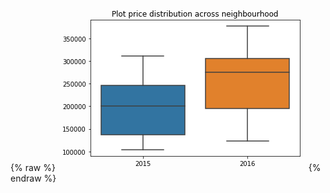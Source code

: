 {% raw %}
<img src="data:image/png;base64,iVBORw0KGgoAAAANSUhEUgAAAY0AAAEICAYAAACj2qi6AAAABHNCSVQICAgIfAhkiAAAAAlwSFlz
AAALEgAACxIB0t1+/AAAADl0RVh0U29mdHdhcmUAbWF0cGxvdGxpYiB2ZXJzaW9uIDIuMS4wLCBo
dHRwOi8vbWF0cGxvdGxpYi5vcmcvpW3flQAAHqBJREFUeJzt3X24lXWd7/H3x40QSooKkWxIrM1o
2DWiMoo9OIyWIqcGp2OFlZJRTiclmlOTD6eOlg9H55o05JQdExIqI7Lm0tPgcZjUMWcS3Sqjoni5
8gl2PMmDiCgmfs8f92/VzWLtvX8b9mZt2J/Xda1rr/W9f/fv973vda/1XffD2ksRgZmZWY59Gp2A
mZntOVw0zMwsm4uGmZllc9EwM7NsLhpmZpbNRcPMzLK5aDSIpHskfa6B4y+VNKGHx7hM0o/T/XdI
2iypqZv6/r6kb6T7EySt6I5+U38fkPRUd/XX13Rl/XX23Em6WdIV3Zddh7mMkhSS+u2GsRr6+t8V
Lho9SNJzkl5Nb5ar0wtgUBf76JENOSKOioh7urPPTsZ7ISIGRcS2jtpJ+oyk+zL6+0JEXN4duaX1
21Lq+zcRcUR39N0Xef3t3Vw0et5HImIQcCwwDvh6I5PZHZ+ielp37a3sqfaG57C38TrN56Kxm0RE
G3AH8J7aaZL2kfR1Sc9LWiNpnqQD0+R709+NaY/lxDrzXybpVkk/k/SypIclHV2a/pykCyU9Crwi
qV+KfTBNb5J0iaTfpfkfkjQyTTtS0iJJ6yU9Jenj7S2jpMMl/VvqYxEwpDRtuz2mtEfxTGr7rKRP
SXo38H3gxLSsG1PbmyXdIGmhpFeAv6p32CItw4tp2T5Vim93KKC8NyOpun7/M435idpDJpLenfrY
mA7r/XVp2s2Svivpn9OyLJb0rg7W0c8lrZL0kqR7JR1VmjZQ0rfTdvCSpPtSrLrupkl6Abgrtf/r
lM/GlN+7S31dKKkt5fSUpFNS/HhJrZI2pb3fa9vJc4KkFZK+krbJlZLOLU0fIOkfJb2Q+vm+pIHl
eUttj5X0SMrl52k7rX3u6o6TDEnb4Mtp+zqsNN97JT2Y1teDkt5bmvbHbTw9Lh8urbtOk0+l5XpR
0v+oWebvSPp9un1H0oDS9M9Lqqh4rdwuaXhp2ockLUt5/m9A9db7HiEifOuhG/Ac8MF0fySwFLg8
Pb4H+Fy6/1mgArwTGAT8EvhRmjYKCKBfB+NcBvwBOBPYF/gq8CywbymPJSmHgXVy+3vgMeAIio35
aOAQYH9gOXAu0A84BngRGNNOHr8FrgUGACcBLwM/rl2O1O8m4Ig07VDgqHT/M8B9Nf3eDLwEvI/i
g85bUuyKNH0C8EZp7L8EXin1/8d1XW+MlFdL6fEEYEW6v296bi4B+gMnp+U6opTbOuD4tGw/AeZ3
8Fx9FnhryvM7wJLStO+mXJuBJuC9qV113c1L624g8GdpGT+UcvxayrN/eh6XA8NL6/5dpefo7HR/
EDC+nTyr6/Rbqf9JwBbgoDT9OuB24OC0PP8X+F911l9/4HlgRurno8DrdZ679sa5Oa3vk9K6mFl9
7tLYG4Cz07o/Kz0+pHYbL71OarfH8jqtxn6QHh8NbAXeneb5FnA/8DZgKPAf/On1fDLFa+PYlOcs
4N40bUhahurr8+/SMn+uve2kN98ansDefEsb7WZgY3rhfI8/vWnfw5+Kxq+BL5bmO4KiCPQjv2jc
X3q8D7AS+EApj8/Wya1aNJ4CJtfp9xPAb2pi/we4tE7bd6QXwv6l2C11XqTVorER+K/V9VGa5zPU
Lxrz6sRq33jKYy8AvlG7ruuNQcdF4wPAKmCf0vSfApeV8ripNG0SsCxz+xicxj4wPWevAkfXaVdd
d+8sxb4BLKh5zttS7i3AGuCDpA8OpXb3At8EhnSS24SUT79SbA0wnuKDxSukQpSmnQg8W2f9nZTy
UqntfTXPXd1xSut3fmnaIGAbxQegs4EHavL+LfCZ2m289Dqp3R7L67QaG1GKPQBMSfd/B0wqTTsN
eC7dnw38Q02ef0h9nsP2r08BK9hDi4YPT/W8MyJicEQcFhFfjIhX67QZTlFUqp6neHMd1oVxllfv
RMSbFBvl8HrT6xhJ8YKodRhwQjr8sTEdLvoU8PY6bYcDGyLilVLs+TrtSG0+AXwBWJkO7RzZQX6d
5U87Yw9vr3EXDAeWp3Va7ru59HhV6f4WijeMHag4DHi1isOAmyje1KD4JDqEYg+q3vNQVV4H220z
Kb/lQHNEVIAvU7xJrpE0v3SoZBrFXsqydDjnwx2Mty4i3qizbEOB/YCHStvF/0vxWsOBtkjvlnWW
o6NxdmgfEZuB9anf2tcN7PjcdKbedtXe81nvdTq83rSU57qUy/CaZYh2xt0juGj0Dr+neIOuqn5q
X03xySfHyOodSfsAI1K/VR31sxyodxx+OfBvqehVb4Mi4r/VabsSOEjS/jXLUVdE3BkRH6I4NLWM
4pBAR3l2th7qjV1d/lco3uSq6hW99vweGJnWabnvti70UfVJYDLFHsCBFJ9Cofjk+SLwGvWfh6ry
Othum5Ekim2gDSAibomI96c2AVyT4k9HxFkUh1iuAW6tWW85XqTYOziqtF0cGMUFH7VWAs0pv6qR
ddp1pLxtD6I4LPV7dnzdwPbPTc7z3pV/813vdfr7etPSOj0k5bKyZhlE19dBr+Gi0Tv8FPg7FSeS
BwFXAT9Ln77WAm9SnO/oyHGSPqriRPOXKY7F3p85/k3A5ZJGq/Dnkg4BfgX8maSzJe2bbn9RPuFa
FRHPA63ANyX1l/R+4CP1BpM0TNLk9MLaSnEIr/pJfjUwQlL/zNzLqmN/APgw8PMUXwJ8VNJ+Ki6t
nVYz32raX7+LKT5tfi0t/4S0XPN3Ir+3UizvOoo3s6uqE9KewhzgWknD017JieUTrTUWAP9F0imS
9gW+kvr+D0lHSDo5zfsaxRv8mwCSPi1paBpvY+rrzTr9tyvN+wPgOklvS/02SzqtTvPfUhxOukDF
BRiTKc7/dMUkSe9P28TlFId6lgMLKbbPT6a+PwGModhuoXjep6TnbRzFOYVd8VPg65KGShoC/E/g
x6Vp50oam9b7VcDiiHgO+GfgqNLr80t07YNLr+Ki0TvMAX5Ecbz5WYoX+nSAiNgCXAn8ezoUML6d
Pm6jOORTPTH40Yj4Q+b411K8Cf0LxQnq2RTnGl4GTgWmUHySWkXx6bS9N7JPAidQHD64lOIkYz37
AP899bme4sR1de/lLooLBlZJejEzf1JuG1KfPwG+EBHL0rTrKE6+rgbmpulllwFz0/rd7uqwiHid
okicTvEJ+3vAOaW+u2IexSGMNuAJdizqX6W4IOFBivVyDe28RiPiKeDTFCdcX0w5fiTlOwC4OsVX
UexVXJxmnQgslbSZ4qTylHYOmXbmQooT7/enQ23/SnEurjbP1ylOfk+jKFKfpnhT39qFsW6h2J7W
A8elPoiIdRQfDr5CUYi/Bnw4IqrbzTco9tw2UJzHuaVLS7ijKyg+GD1K8Tw9nGJExL+m8X5BsWfx
LorXDSmfj1E8J+uA0cC/72IuDaPtDzXankjSZRQncj/d6FzMOiNpMfD9iPhho3OxrvOehpn1KEl/
Kent6RDSVODPKU6c2x7I34I0s552BMXhz/2BZ4AzI2JlY1OyneXDU2Zmls2Hp8zMLNted3hqyJAh
MWrUqEanYWa2R3nooYdejIh6X9Dczl5XNEaNGkVra2uj0zAz26NIqvsfHGr58JSZmWVz0TAzs2wu
GmZmls1Fw8zMsrlomJlZNhcNMzPL5qJhZmbZ9rrvaZhZz5o1axaVSqWhObS1Fb+z1NzclR/p6xkt
LS1Mnz690WnsNi4aZrbHefXVnfkJEOsOLhpm1iW94VP1jBkzAJg5c2aDM+l7fE7DzMyyuWiYmVk2
Fw0zM8vmomFmZtlcNMzMLJuLhpmZZXPRMDOzbC4aZmaWzUXDzMyyuWiYmVk2Fw0zM8vmomFmZtlc
NMzMLJuLhpmZZXPRMDOzbJ0WDUlvkfSApP+UtFTSN1P8ZknPSlqSbmNTXJKul1SR9KikY0t9TZX0
dLpNLcWPk/RYmud6SUrxgyUtSu0XSTqo+1eBmZnlytnT2AqcHBFHA2OBiZLGp2l/HxFj021Jip0O
jE6384AboCgAwKXACcDxwKWlInAD8PnSfBNT/CLg1xExGvh1emxmZg3SadGIwub0cN90iw5mmQzM
S/PdDwyWdChwGrAoItZHxAZgEUUBOhQ4ICLuj4gA5gFnlPqam+7PLcXNzKwBss5pSGqStARYQ/HG
vzhNujIdgrpO0oAUawaWl2ZfkWIdxVfUiQMMi4iV6f4qYFg7+Z0nqVVS69q1a3MWyczMdkJW0YiI
bRExFhgBHC/pPcDFwJHAXwAHAxf2WJZFDkE7ezgRcWNEjIuIcUOHDu3JNMzM+rQuXT0VERuBu4GJ
EbEyHYLaCvyQ4jwFQBswsjTbiBTrKD6iThxgdTp8Rfq7piv5mplZ98q5emqopMHp/kDgQ8Cy0pu5
KM41PJ5muR04J11FNR54KR1iuhM4VdJB6QT4qcCdadomSeNTX+cAt5X6ql5lNbUUNzOzBuiX0eZQ
YK6kJooisyAifiXpLklDAQFLgC+k9guBSUAF2AKcCxAR6yVdDjyY2n0rItan+18EbgYGAnekG8DV
wAJJ04DngY/v7IKamdmu67RoRMSjwDF14ie30z6A89uZNgeYUyfeCrynTnwdcEpnOZqZ2e7hb4Sb
mVk2Fw0zM8vmomFmZtlcNMzMLJuLhpmZZXPRMDOzbC4aZmaWzUXDzMyyuWiYmVk2Fw0zM8vmomFm
ZtlcNMzMLJuLhpmZZXPRMDOzbC4aZmaWzUXDzMyyuWiYmVk2Fw0zM8vmomFmZtlcNMzMLJuLhpmZ
ZevX6ARsR7NmzaJSqTQ6Ddra2gBobm5uaB4tLS1Mnz69oTmYWcFFw9r16quvNjoFM+tlXDR6od7y
qXrGjBkAzJw5s8GZmFlv4XMaZmaWzXsaZnuI3nKuqzeorofq3nBftzvP+7lomO0hKpUKTy99hHcM
2tboVBqu/x+KgyRbn29tcCaN98Lmpt06XqdFQ9JbgHuBAan9rRFxqaTDgfnAIcBDwNkR8bqkAcA8
4DhgHfCJiHgu9XUxMA3YBnwpIu5M8YnATKAJuCkirk7xumN007Kb7XHeMWgblxy7qdFpWC9y1cMH
7Nbxcs5pbAVOjoijgbHAREnjgWuA6yKiBdhAUQxIfzek+HWpHZLGAFOAo4CJwPckNUlqAr4LnA6M
Ac5KbelgDDMza4BOi0YUNqeH+6ZbACcDt6b4XOCMdH9yekyafookpfj8iNgaEc8CFeD4dKtExDNp
L2I+MDnN094YZmbWAFlXT6U9giXAGmAR8DtgY0S8kZqsAKrfAGsGlgOk6S9RHF76Y7xmnvbih3Qw
Rm1+50lqldS6du3anEUyM7OdkFU0ImJbRIwFRlDsGRzZo1l1UUTcGBHjImLc0KFDG52Omdleq0vf
04iIjcDdwInAYEnVE+kjgLZ0vw0YCZCmH0hxQvyP8Zp52ouv62AMMzNrgE6LhqShkgan+wOBDwFP
UhSPM1OzqcBt6f7t6TFp+l0RESk+RdKAdFXUaOAB4EFgtKTDJfWnOFl+e5qnvTHMzKwBcr6ncSgw
N13ltA+wICJ+JekJYL6kK4BHgNmp/WzgR5IqwHqKIkBELJW0AHgCeAM4PyK2AUi6ALiT4pLbORGx
NPV1YTtjmJlZA3RaNCLiUeCYOvFnKM5v1MZfAz7WTl9XAlfWiS8EFuaOYWZmjeH/PWVmZtlcNMzM
LJuLhpmZZXPRMDOzbC4aZmaWzUXDzMyyuWiYmVk2Fw0zM8vmomFmZtlcNMzMLJuLhpmZZcv5h4Vm
1gu0tbXxystNu/03oa13e/7lJvZv232/GuE9DTMzy+Y9DbM9RHNzM1vfWMklx25qdCrWi1z18AEM
aK77S9g9wnsaZmaWzUXDzMyyuWiYmVk2Fw0zM8vmomFmZtlcNMzMLJuLhpmZZXPRMDOzbC4aZmaW
zUXDzMyyuWiYmVk2Fw0zM8vmomFmZtk6LRqSRkq6W9ITkpZKmpHil0lqk7Qk3SaV5rlYUkXSU5JO
K8UnplhF0kWl+OGSFqf4zyT1T/EB6XElTR/VnQtvZmZdk7On8QbwlYgYA4wHzpc0Jk27LiLGpttC
gDRtCnAUMBH4nqQmSU3Ad4HTgTHAWaV+rkl9tQAbgGkpPg3YkOLXpXZmZtYgnRaNiFgZEQ+n+y8D
TwId/fP2ycD8iNgaEc8CFeD4dKtExDMR8TowH5gsScDJwK1p/rnAGaW+5qb7twKnpPZmZtYAXTqn
kQ4PHQMsTqELJD0qaY6kg1KsGVhemm1FirUXPwTYGBFv1MS36ytNfym1r83rPEmtklrXrl3blUUy
M7MuyC4akgYBvwC+HBGbgBuAdwFjgZXAt3skwwwRcWNEjIuIcUOHDm1UGmZme72sn3uVtC9FwfhJ
RPwSICJWl6b/APhVetgGjCzNPiLFaCe+DhgsqV/amyi3r/a1QlI/4MDUvsfMmjWLSqXSk0PsMarr
YcaMGQ3OpHdoaWlh+vTpjU7DrKE6LRrpHMJs4MmIuLYUPzQiVqaHfwM8nu7fDtwi6VpgODAaeAAQ
MFrS4RTFYArwyYgISXcDZ1Kc55gK3Fbqayrw2zT9roiIXVjeTlUqFZY8/iTb9ju4J4fZI+zzerGq
H3pmdSct935NW9Y3OgWzXiFnT+N9wNnAY5KWpNglFFc/jQUCeA74W4CIWCppAfAExZVX50fENgBJ
FwB3Ak3AnIhYmvq7EJgv6QrgEYoiRfr7I0kVYD1Foelx2/Y7mFePnNR5Q+szBi5b2OgUzHqFTotG
RNxHsZdQq91XUURcCVxZJ76w3nwR8QzF1VW18deAj3WWo5mZ7R7+RriZmWVz0TAzs2wuGmZmls1F
w8zMsrlomJlZNhcNMzPL5qJhZmbZXDTMzCybi4aZmWVz0TAzs2wuGmZmls1Fw8zMsrlomJlZNhcN
MzPL5qJhZmbZXDTMzCybi4aZmWVz0TAzs2wuGmZmls1Fw8zMsrlomJlZNhcNMzPL5qJhZmbZXDTM
zCybi4aZmWVz0TAzs2wuGmZmlq3ToiFppKS7JT0haamkGSl+sKRFkp5Ofw9KcUm6XlJF0qOSji31
NTW1f1rS1FL8OEmPpXmul6SOxjAzs8bI2dN4A/hKRIwBxgPnSxoDXAT8OiJGA79OjwFOB0an23nA
DVAUAOBS4ATgeODSUhG4Afh8ab6JKd7eGGZm1gD9OmsQESuBlen+y5KeBJqBycCE1GwucA9wYYrP
i4gA7pc0WNKhqe2iiFgPIGkRMFHSPcABEXF/is8DzgDu6GCMHtPW1kbTlpcYuGxhTw5je5imLeto
a3uj0WmYNVyXzmlIGgUcAywGhqWCArAKGJbuNwPLS7OtSLGO4ivqxOlgjNq8zpPUKql17dq1XVkk
MzPrgk73NKokDQJ+AXw5Ijal0w4ARERIih7IL2uMiLgRuBFg3Lhxu5RHc3Mzq7b249UjJ+1KN7aX
GbhsIc3NdT+zmPUpWXsakvalKBg/iYhfpvDqdNiJ9HdNircBI0uzj0ixjuIj6sQ7GsPMzBqg0z2N
dCXTbODJiLi2NOl2YCpwdfp7Wyl+gaT5FCe9X4qIlZLuBK4qnfw+Fbg4ItZL2iRpPMVhr3OAWZ2M
YdYnvbC5iasePqDRaTTc6i3F591h+73Z4Ewa74XNTYzejePlHJ56H3A28JikJSl2CcUb+QJJ04Dn
gY+naQuBSUAF2AKcC5CKw+XAg6ndt6onxYEvAjcDAylOgN+R4u2NYdbntLS0NDqFXuP1SgWAAYd5
nYxm924bOVdP3Qeoncmn1GkfwPnt9DUHmFMn3gq8p058Xb0xzPqi6dOnNzqFXmPGjBkAzJw5s8GZ
9D3+RriZmWVz0TAzs2wuGmZmls1Fw8zMsrlomJlZNhcNMzPL5qJhZmbZXDTMzCybi4aZmWVz0TAz
s2wuGmZmls1Fw8zMsrlomJlZNhcNMzPL5qJhZmbZXDTMzCybi4aZmWVz0TAzs2wuGmZmls1Fw8zM
srlomJlZNhcNMzPL5qJhZmbZXDTMzCybi4aZmWVz0TAzs2wuGmZmlq3ToiFpjqQ1kh4vxS6T1CZp
SbpNKk27WFJF0lOSTivFJ6ZYRdJFpfjhkhan+M8k9U/xAelxJU0f1V0LbWZmOydnT+NmYGKd+HUR
MTbdFgJIGgNMAY5K83xPUpOkJuC7wOnAGOCs1BbgmtRXC7ABmJbi04ANKX5damdmZg3UadGIiHuB
9Zn9TQbmR8TWiHgWqADHp1slIp6JiNeB+cBkSQJOBm5N888Fzij1NTfdvxU4JbU3M7MG2ZVzGhdI
ejQdvjooxZqB5aU2K1KsvfghwMaIeKMmvl1fafpLqb2ZmTXIzhaNG4B3AWOBlcC3uy2jnSDpPEmt
klrXrl3byFTMzPZqO1U0ImJ1RGyLiDeBH1AcfgJoA0aWmo5Isfbi64DBkvrVxLfrK00/MLWvl8+N
ETEuIsYNHTp0ZxbJzMwy7FTRkHRo6eHfANUrq24HpqQrnw4HRgMPAA8Co9OVUv0pTpbfHhEB3A2c
meafCtxW6mtqun8mcFdqb2ZmDdKvswaSfgpMAIZIWgFcCkyQNBYI4DngbwEiYqmkBcATwBvA+RGx
LfVzAXAn0ATMiYilaYgLgfmSrgAeAWan+GzgR5IqFCfip+zy0pqZ2S7ptGhExFl1wrPrxKrtrwSu
rBNfCCysE3+GPx3eKsdfAz7WWX5mZrb7+BvhZmaWzUXDzMyyuWiYmVm2Ts9p9EVNW9YzcNkOp1/6
nH1e2wTAm285oMGZNF7TlvXAsEanYdZwLho1WlpaGp1Cr1GpvAxAyzv9ZgnDvG2Y4aKxg+nTpzc6
hV5jxowZAMycObPBmZhZb+FzGmZmls1Fw8zMsrlomJlZNhcNMzPL5qJhZmbZXDTMzCybi4aZmWXz
9zTMrEtmzZpFpVJpaA7V8avfJWqklpaWPvX9LhcNM9vjDBw4sNEp9FkuGmbWJX3pU7XtyOc0zMws
m4uGmZllc9EwM7NsLhpmZpbNRcPMzLK5aJiZWTYXDTMzy+aiYWZm2Vw0zMwsm4uGmZllc9EwM7Ns
/t9TvVBv+C+i0Hv+k2hf+y+iZr1Zp3sakuZIWiPp8VLsYEmLJD2d/h6U4pJ0vaSKpEclHVuaZ2pq
/7SkqaX4cZIeS/NcL0kdjWG7z8CBA/3fRM1sO4qIjhtIJwGbgXkR8Z4U+wdgfURcLeki4KCIuFDS
JGA6MAk4AZgZESdIOhhoBcYBATwEHBcRGyQ9AHwJWAwsBK6PiDvaG6OzBRo3bly0trbuzLowM+uz
JD0UEeM6a9fpnkZE3AusrwlPBuam+3OBM0rxeVG4Hxgs6VDgNGBRRKyPiA3AImBimnZARNwfRfWa
V9NXvTHMzKxBdvZE+LCIWJnurwKGpfvNwPJSuxUp1lF8RZ14R2PsQNJ5klolta5du3YnFsfMzHLs
8tVTaQ+h42NcPTxGRNwYEeMiYtzQoUN7MhUzsz5tZ4vG6nRoifR3TYq3ASNL7UakWEfxEXXiHY1h
ZmYNsrNF43agegXUVOC2UvycdBXVeOCldIjpTuBUSQelq6BOBe5M0zZJGp+umjqnpq96Y5iZWYN0
+j0NST8FJgBDJK0ALgWuBhZImgY8D3w8NV9IceVUBdgCnAsQEeslXQ48mNp9KyKqJ9e/CNwMDATu
SDc6GMPMzBqk00tu9zS+5NbMrOu67ZJbMzOzqr1uT0PSWorDWdY9hgAvNjoJszq8bXavwyKi08tP
97qiYd1LUmvOLqvZ7uZtszF8eMrMzLK5aJiZWTYXDevMjY1OwKwd3jYbwOc0zMwsm/c0zMwsm4uG
mZllc9HoYySNlHS3pCckLZU0I8Xb+zXGIyX9VtJWSV+t6eu59KuLSyT5a/i2S7p52xws6VZJyyQ9
KenERizT3sjnNPqY9B+DD42IhyW9leJXFM8APkP9X2N8G3BYarMhIv6x1NdzwLiI8BesbJd187Y5
F/hNRNwkqT+wX0Rs3N3LtDfynkYfExErI+LhdP9l4EmKH76q+0uJEbEmIh4E/tCAdK0P6a5tU9KB
wEnA7NTudReM7uOi0YdJGgUcQ/H77Nm/lFgSwL9IekjSeT2SpPVJu7htHg6sBX4o6RFJN0nav6dy
7WtcNPooSYOAXwBfjohN5Wld+DXG90fEscDpwPmSTur+TK2v6YZtsx9wLHBDRBwDvAJc1BO59kUu
Gn2QpH0pXpQ/iYhfpnCXfykxItrS3zXAPwHH90zG1ld007a5AlgREYvT41spioh1AxeNPib9QuJs
4MmIuLY0qUu/lChp/3SykrTrfyrwePdnbH1Fd22bEbEKWC7piBQ6BXiim9Pts3z1VB8j6f3Ab4DH
gDdT+BKKY8cLgHeQfikx/eLi24FW4IDUfjMwhuLfUv9Tmr8fcEtEXLm7lsP2Pt21bUbEJkljgZuA
/sAzwLkRsWF3Ls/eykXDzMyy+fCUmZllc9EwM7NsLhpmZpbNRcPMzLK5aJiZWTYXDTMzy+aiYWZm
2f4/Nwkn1I4guL8AAAAASUVORK5CYII=
">
{% endraw %}